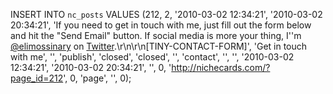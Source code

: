 <!--
title:
created:
updated:
slug:
tags:
-->
INSERT INTO `nc_posts` VALUES (212, 2, '2010-03-02 12:34:21', '2010-03-02 
20:34:21', 'If you need to get in touch with me, just fill out the form below 
and hit the "Send Email" button. If social media is more your thing, I''m <a 
href="http://twitter.com/elimossinary" title="My page on 
Twitter.">@elimossinary</a> on <a href="http://twitter.com/" title="Social 
media in 140 characters or less.">Twitter</a>.\r\n\r\n[TINY-CONTACT-FORM]', 
'Get in touch with me', '', 'publish', 'closed', 'closed', '', 'contact', '', 
'', '2010-03-02 12:34:21', '2010-03-02 20:34:21', '', 0, 
'http://nichecards.com/?page_id=212', 0, 'page', '', 0);
